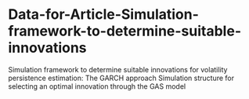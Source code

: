 # Data-for-Article-Simulation-framework-to-determine-suitable-innovations
Simulation framework to determine suitable innovations for volatility persistence estimation: The GARCH approach
Simulation structure for selecting an optimal innovation through the GAS model
